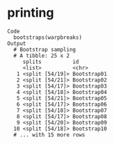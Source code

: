 # printing

    Code
      bootstraps(warpbreaks)
    Output
      # Bootstrap sampling 
      # A tibble: 25 x 2
         splits          id         
         <list>          <chr>      
       1 <split [54/19]> Bootstrap01
       2 <split [54/21]> Bootstrap02
       3 <split [54/17]> Bootstrap03
       4 <split [54/18]> Bootstrap04
       5 <split [54/21]> Bootstrap05
       6 <split [54/17]> Bootstrap06
       7 <split [54/18]> Bootstrap07
       8 <split [54/17]> Bootstrap08
       9 <split [54/20]> Bootstrap09
      10 <split [54/18]> Bootstrap10
      # ... with 15 more rows

